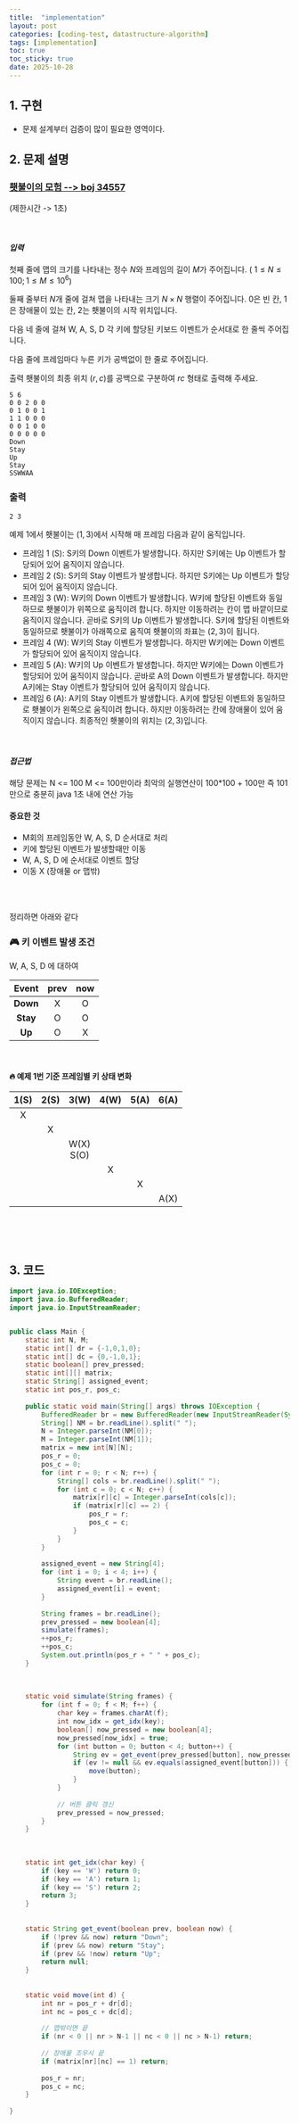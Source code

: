 ```yaml
---
title:  "implementation"
layout: post
categories: [coding-test, datastructure-algorithm] 
tags: [implementation]
toc: true
toc_sticky: true
date: 2025-10-28
---
```

<!-- MathJax Script for this post only -->
<script type="text/javascript" async
  src="https://cdnjs.cloudflare.com/ajax/libs/mathjax/2.7.7/MathJax.js?config=TeX-AMS-MML_HTMLorMML">
</script>
<script type="text/x-mathjax-config">
  MathJax.Hub.Config({
    tex2jax: {
      inlineMath: [ ['$','$'], ['\\(','\\)'] ],
      displayMath: [ ['$$','$$'], ['\\[','\\]'] ],
      processEscapes: true
    }
  });
</script>


## 1. 구현
- 문제 설계부터 검증이 많이 필요한 영역이다.


## 2. 문제 설명
### [횃불이의 모험 --> boj 34557](https://www.acmicpc.net/problem/34557)
(제한시간 -> 1초)


<br>

#### *입력*
첫째 줄에 맵의 크기를 나타내는 정수 
$N$와 프레임의 길이 
$M$가 주어집니다. (
$1 \leq N \leq 100; 1 \leq M \leq 10^{6}$)

둘째 줄부터 
$N$개 줄에 걸쳐 맵을 나타내는 크기 
$N \times N$ 행렬이 주어집니다. 
$0$은 빈 칸, 
$1$은 장애물이 있는 칸, 
$2$는 횃불이의 시작 위치입니다.

다음 네 줄에 걸쳐 W, A, S, D 각 키에 할당된 키보드 이벤트가 순서대로 한 줄씩 주어집니다.

다음 줄에 프레임마다 누른 키가 공백없이 한 줄로 주어집니다.

출력
횃불이의 최종 위치 
$(r,c)$를 공백으로 구분하여 
$r c$ 형태로 출력해 주세요.



```
5 6
0 0 2 0 0
0 1 0 0 1
1 1 0 0 0
0 0 1 0 0
0 0 0 0 0
Down
Stay
Up
Stay
SSWWAA
```

### 출력
```
2 3
```

예제 1에서 횃불이는 
$(1, 3)$에서 시작해 매 프레임 다음과 같이 움직입니다.

- 프레임 1 (S): S키의 Down 이벤트가 발생합니다. 하지만 S키에는 Up 이벤트가 할당되어 있어 움직이지 않습니다.
- 프레임 2 (S): S키의 Stay 이벤트가 발생합니다. 하지만 S키에는 Up 이벤트가 할당되어 있어 움직이지 않습니다.
- 프레임 3 (W): W키의 Down 이벤트가 발생합니다. W키에 할당된 이벤트와 동일하므로 횃불이가 위쪽으로 움직이려 합니다. 하지만 이동하려는 칸이 맵 바깥이므로 움직이지 않습니다. 곧바로 S키의 Up 이벤트가 발생합니다. S키에 할당된 이벤트와 동일하므로 횃불이가 아래쪽으로 움직여 횃불이의 좌표는 
$(2, 3)$이 됩니다.
- 프레임 4 (W): W키의 Stay 이벤트가 발생합니다. 하지만 W키에는 Down 이벤트가 할당되어 있어 움직이지 않습니다.
- 프레임 5 (A): W키의 Up 이벤트가 발생합니다. 하지만 W키에는 Down 이벤트가 할당되어 있어 움직이지 않습니다. 곧바로 A의 Down 이벤트가 발생합니다. 하지만 A키에는 Stay 이벤트가 할당되어 있어 움직이지 않습니다.
- 프레임 6 (A): A키의 Stay 이벤트가 발생합니다. A키에 할당된 이벤트와 동일하므로 횃불이가 왼쪽으로 움직이려 합니다. 하지만 이동하려는 칸에 장애물이 있어 움직이지 않습니다.
최종적인 횃불이의 위치는 
$(2, 3)$입니다.
<br><br><br>

#### *접근법*
해당 문제는 N <= 100 M <= 100만이라 최악의 실행연산이 100*100 + 100만 즉 101만으로 충분히 java 1초 내에 연산 가능
<br>

#### 중요한 것
- M회의 프레임동안 W, A, S, D 순서대로 처리
- 키에 할당된 이벤트가 발생할때만 이동
- W, A, S, D 에 순서대로 이벤트 할당
- 이동 X (장애물 or 맵밖)

<br><br>

정리하면 아래와 같다

### 🎮 키 이벤트 발생 조건
W, A, S, D 에 대하여

| Event | prev | now |
|:--------------:|:----------------:|:----------------:|
| **Down** | X | O |
| **Stay** | O | O |
| **Up** | O | X |

<br>

#### 🔥 예제 1번 기준 프레임별 키 상태 변화

| 1(S) | 2(S) | 3(W) | 4(W) | 5(A) | 6(A) |
|:----:|:----:|:----:|:----:|:----:|:----:|
| X |   |   |   |   |   |
|   | X |   |   |   |   |
|   |   | W(X) <br> S(O) |   |   |   |
|   |   |   | X |   |   |
|   |   |   |   | X |   |
|   |   |   |   |   | A(X) |


<br><br><br>

## 3. 코드
```java
import java.io.IOException;
import java.io.BufferedReader;
import java.io.InputStreamReader;


public class Main {
	static int N, M;
	static int[] dr = {-1,0,1,0};
	static int[] dc = {0,-1,0,1};
	static boolean[] prev_pressed;
	static int[][] matrix;
	static String[] assigned_event;
	static int pos_r, pos_c;
	
	public static void main(String[] args) throws IOException {
		BufferedReader br = new BufferedReader(new InputStreamReader(System.in));
		String[] NM = br.readLine().split(" ");
		N = Integer.parseInt(NM[0]);
		M = Integer.parseInt(NM[1]);
		matrix = new int[N][N];
		pos_r = 0;
		pos_c = 0;
		for (int r = 0; r < N; r++) {
			String[] cols = br.readLine().split(" ");
			for (int c = 0; c < N; c++) {
				matrix[r][c] = Integer.parseInt(cols[c]);
				if (matrix[r][c] == 2) {
					pos_r = r;
					pos_c = c;
				}
			}
		}
		
		assigned_event = new String[4];
		for (int i = 0; i < 4; i++) {
			String event = br.readLine();
			assigned_event[i] = event;
		}
		
		String frames = br.readLine();
		prev_pressed = new boolean[4];
		simulate(frames);
		++pos_r;
		++pos_c;
		System.out.println(pos_r + " " + pos_c);
	}
	
	
	
	static void simulate(String frames) {
		for (int f = 0; f < M; f++) {
			char key = frames.charAt(f);
			int now_idx = get_idx(key);
			boolean[] now_pressed = new boolean[4];
			now_pressed[now_idx] = true;
			for (int button = 0; button < 4; button++) {
				String ev = get_event(prev_pressed[button], now_pressed[button]);
				if (ev != null && ev.equals(assigned_event[button])) {
					move(button);
				}
			}
			
			// 버튼 클릭 갱신
			prev_pressed = now_pressed;
		}
	}
	
	
	
	static int get_idx(char key) {
		if (key == 'W') return 0;
		if (key == 'A') return 1;
		if (key == 'S') return 2;
		return 3;
	}
	
	
	static String get_event(boolean prev, boolean now) {
		if (!prev && now) return "Down";
		if (prev && now) return "Stay";
		if (prev && !now) return "Up";
		return null;
	}
	
	
	static void move(int d) {
		int nr = pos_r + dr[d];
		int nc = pos_c + dc[d];
		
		// 맵밖이면 끝
		if (nr < 0 || nr > N-1 || nc < 0 || nc > N-1) return;
		
		// 장애물 조우시 끝
		if (matrix[nr][nc] == 1) return;
		
		pos_r = nr;
		pos_c = nc;
	}
	
}
```